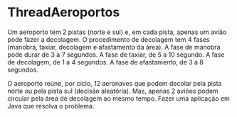 # ThreadAeroportos

Um aeroporto tem 2 pistas (norte e sul) e, em cada pista, apenas um
avião pode fazer a decolagem.
O procedimento de decolagem tem 4 fases (manobra, taxiar,
decolagem e afastamento da área).
A fase de manobra pode durar de 3 a 7 segundos. A fase de taxiar, de 5
a 10 segundo. A fase de decolagem, de 1 a 4 segundos. A fase de
afastamento, de 3 a 8 segundos.

O aeroporto reúne, por ciclo, 12 aeronaves que podem decolar pela
pista norte ou pela pista sul (decisão aleatória). Mas, apenas 2 aviões
podem circular pela área de decolagem ao mesmo tempo.
Fazer uma aplicação em Java que resolva o problema.
